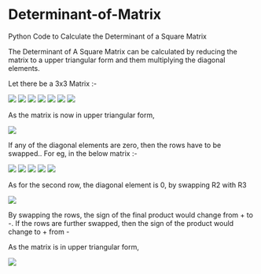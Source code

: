 # Determinant-of-Matrix
Python Code to Calculate the Determinant of a Square Matrix

The Determinant of A Square Matrix can be calculated by reducing the matrix to a upper triangular form and them multiplying the diagonal elements.

Let there be a 3x3 Matrix :- 

<img src="https://render.githubusercontent.com/render/math?math=\begin{bmatrix}\1\quad1\quad0 \\5\quad4\quad3\\2\quad1\quad3\end{bmatrix}">

<img src="https://render.githubusercontent.com/render/math?math=By\quad\R2->R2-5*R1">

<img src="https://render.githubusercontent.com/render/math?math=\begin{bmatrix}\1\quad1\quad0 \\0\quad-1\quad3\\2\quad1\quad3\end{bmatrix}">

<img src="https://render.githubusercontent.com/render/math?math=By\quad\R3->R3-2*R1">

<img src="https://render.githubusercontent.com/render/math?math=\begin{bmatrix}\1\quad1\quad0 \\0\quad-1\quad3\\0\quad-1\quad3\end{bmatrix}">

<img src="https://render.githubusercontent.com/render/math?math=By\quad\R3->R3-R2">

<img src="https://render.githubusercontent.com/render/math?math=\begin{bmatrix}\1\quad1\quad0 \\0\quad-1\quad3\\0\quad0\quad0\end{bmatrix}">

As the matrix is now in upper triangular form, 

<img src="https://render.githubusercontent.com/render/math?math=Determinant = 1*-1*0=0">

If any of the diagonal elements are zero, then the rows have to be swapped.. For eg, in the below matrix :- 

<img src="https://render.githubusercontent.com/render/math?math=\begin{bmatrix}\1\quad0\quad10 \\5\quad0\quad3\\2\quad1\quad3\end{bmatrix}">


<img src="https://render.githubusercontent.com/render/math?math=By\quad\R2->R2-5*R1">


<img src="https://render.githubusercontent.com/render/math?math=\begin{bmatrix}\1\quad0\quad10 \\0\quad0\quad-47\\2\quad1\quad3\end{bmatrix}">


<img src="https://render.githubusercontent.com/render/math?math=By\quad\R3->R3-2*R1">

<img src="https://render.githubusercontent.com/render/math?math=\begin{bmatrix}\1\quad0\quad10 \\0\quad0\quad-47\\0\quad1\quad-17\end{bmatrix}">

As for the second row, the diagonal element is 0, by swapping R2 with R3

<img src="https://render.githubusercontent.com/render/math?math=\begin{bmatrix}\1\quad0\quad10 \\0\quad1\quad-17\\0\quad0\quad-47\end{bmatrix}">

By swapping the rows, the sign of the final product would change from + to -. If the rows are further swapped, then the sign of the product would change to + from -

As the matrix is in upper triangular form, 

<img src="https://render.githubusercontent.com/render/math?math=Determinant = -1*(1 * 1 * -47)=47">


